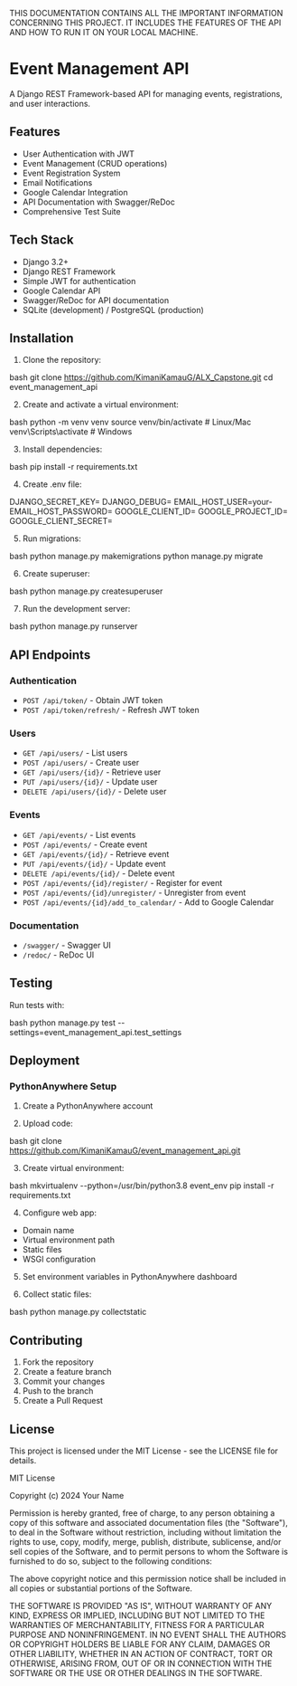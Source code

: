 THIS DOCUMENTATION CONTAINS ALL THE IMPORTANT INFORMATION CONCERNING THIS PROJECT.
IT INCLUDES THE FEATURES OF THE API AND HOW TO RUN IT ON YOUR LOCAL MACHINE.



# Event Management API

A Django REST Framework-based API for managing events, registrations, and user interactions.

## Features

- User Authentication with JWT
- Event Management (CRUD operations)
- Event Registration System
- Email Notifications
- Google Calendar Integration
- API Documentation with Swagger/ReDoc
- Comprehensive Test Suite

## Tech Stack

- Django 3.2+
- Django REST Framework
- Simple JWT for authentication
- Google Calendar API
- Swagger/ReDoc for API documentation
- SQLite (development) / PostgreSQL (production)

## Installation

1. Clone the repository:

bash
git clone https://github.com/KimaniKamauG/ALX_Capstone.git
cd event_management_api


2. Create and activate a virtual environment:

bash
python -m venv venv
source venv/bin/activate # Linux/Mac
venv\Scripts\activate # Windows


3. Install dependencies:

bash
pip install -r requirements.txt



4. Create .env file:

DJANGO_SECRET_KEY=
DJANGO_DEBUG=
EMAIL_HOST_USER=your-
EMAIL_HOST_PASSWORD=
GOOGLE_CLIENT_ID=
GOOGLE_PROJECT_ID=
GOOGLE_CLIENT_SECRET=



5. Run migrations:

bash
python manage.py makemigrations
python manage.py migrate


6. Create superuser:

bash
python manage.py createsuperuser


7. Run the development server:

bash
python manage.py runserver


## API Endpoints

### Authentication
- `POST /api/token/` - Obtain JWT token
- `POST /api/token/refresh/` - Refresh JWT token

### Users
- `GET /api/users/` - List users
- `POST /api/users/` - Create user
- `GET /api/users/{id}/` - Retrieve user
- `PUT /api/users/{id}/` - Update user
- `DELETE /api/users/{id}/` - Delete user

### Events
- `GET /api/events/` - List events
- `POST /api/events/` - Create event
- `GET /api/events/{id}/` - Retrieve event
- `PUT /api/events/{id}/` - Update event
- `DELETE /api/events/{id}/` - Delete event
- `POST /api/events/{id}/register/` - Register for event
- `POST /api/events/{id}/unregister/` - Unregister from event
- `POST /api/events/{id}/add_to_calendar/` - Add to Google Calendar

### Documentation
- `/swagger/` - Swagger UI
- `/redoc/` - ReDoc UI

## Testing

Run tests with:

bash
python manage.py test --settings=event_management_api.test_settings



## Deployment

### PythonAnywhere Setup

1. Create a PythonAnywhere account

2. Upload code:


bash
git clone https://github.com/KimaniKamauG/event_management_api.git


3. Create virtual environment:

bash
mkvirtualenv --python=/usr/bin/python3.8 event_env
pip install -r requirements.txt


4. Configure web app:
- Domain name
- Virtual environment path
- Static files
- WSGI configuration

5. Set environment variables in PythonAnywhere dashboard

6. Collect static files:

bash
python manage.py collectstatic


## Contributing

1. Fork the repository
2. Create a feature branch
3. Commit your changes
4. Push to the branch
5. Create a Pull Request

## License

This project is licensed under the MIT License - see the LICENSE file for details.

MIT License

Copyright (c) 2024 Your Name

Permission is hereby granted, free of charge, to any person obtaining a copy
of this software and associated documentation files (the "Software"), to deal
in the Software without restriction, including without limitation the rights
to use, copy, modify, merge, publish, distribute, sublicense, and/or sell
copies of the Software, and to permit persons to whom the Software is
furnished to do so, subject to the following conditions:

The above copyright notice and this permission notice shall be included in all
copies or substantial portions of the Software.

THE SOFTWARE IS PROVIDED "AS IS", WITHOUT WARRANTY OF ANY KIND, EXPRESS OR
IMPLIED, INCLUDING BUT NOT LIMITED TO THE WARRANTIES OF MERCHANTABILITY,
FITNESS FOR A PARTICULAR PURPOSE AND NONINFRINGEMENT. IN NO EVENT SHALL THE
AUTHORS OR COPYRIGHT HOLDERS BE LIABLE FOR ANY CLAIM, DAMAGES OR OTHER
LIABILITY, WHETHER IN AN ACTION OF CONTRACT, TORT OR OTHERWISE, ARISING FROM,
OUT OF OR IN CONNECTION WITH THE SOFTWARE OR THE USE OR OTHER DEALINGS IN THE
SOFTWARE.